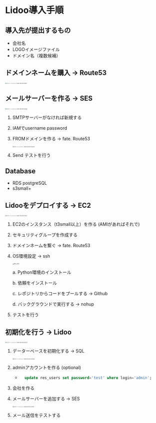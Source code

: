# Lidoo導入手順





## 導入先が提出するもの

- 会社名
- LOGOイメージファイル
- ドメイン名（複数候補）



## ドメインネームを購入 → Route53

<img src="https://tva1.sinaimg.cn/large/e6c9d24egy1h2x2bns9x2j21yf0u0wie.jpg" alt="スクリーンショット 2022-06-05 9.29.10" style="zoom: 25%;" />













## メールサーバーを作る → SES

<img src="/Users/zmn/Library/Application Support/typora-user-images/スクリーンショット 2022-06-05 9.29.46.png" alt="スクリーンショット 2022-06-05 9.29.46" style="zoom:25%;" />

1. SMTPサーバーがなければ新規する

2.  IAMでusername password

3. FROMドメインを作る → fate. Route53

    <img src="https://tva1.sinaimg.cn/large/e6c9d24egy1h2x2d5rtjpj21pu0r8ju4.jpg" alt="スクリーンショット 2022-06-05 9.30.22" style="zoom:25%;" />

4. Send テストを行う





## Database

- RDS postgreSQL
- s3small+ 



## Lidooをデプロイする → EC2

<img src="/Users/zmn/Library/Application Support/typora-user-images/スクリーンショット 2022-06-05 9.31.06.png" alt="スクリーンショット 2022-06-05 9.31.06" style="zoom:25%;" />

1. EC2のインスタンス（t3small以上）を作る (AMIがあればそれで)

2. セキュリティグループを作成する

3. ドメインネームを繋ぐ → fate. Route53 

4. OS環境設定 → ssh

    <img src="/Users/zmn/Downloads/IMG_4083.JPG" alt="IMG_4083" style="zoom: 25%;" />

    a. Python環境のインストール

    b. 依頼をインストール

    c. レポジトリからコードをプールする → Github

    d. バックグラウンドで実行する → nohup

5. テストを行う





## 初期化を行う → Lidoo

<img src="/Users/zmn/Library/Application Support/typora-user-images/スクリーンショット 2022-06-05 9.40.23.png" alt="スクリーンショット 2022-06-05 9.40.23" style="zoom: 25%;" />

1. データーベースを初期化する → SQL

    <img src="/Users/zmn/Library/Application Support/typora-user-images/スクリーンショット 2022-06-05 9.39.45.png" alt="スクリーンショット 2022-06-05 9.39.45" style="zoom: 25%;" />

2. adminアカウントを作る (optional)

    - ```sql
        update res_users set password='test' where login='admin';
        ```

3. 会社を作る

4. メールサーバーを追加する → SES

    <img src="/Users/zmn/Library/Application Support/typora-user-images/スクリーンショット 2022-06-05 9.41.37.png" alt="スクリーンショット 2022-06-05 9.41.37" style="zoom: 25%;" />

5. メール送信をテストする

